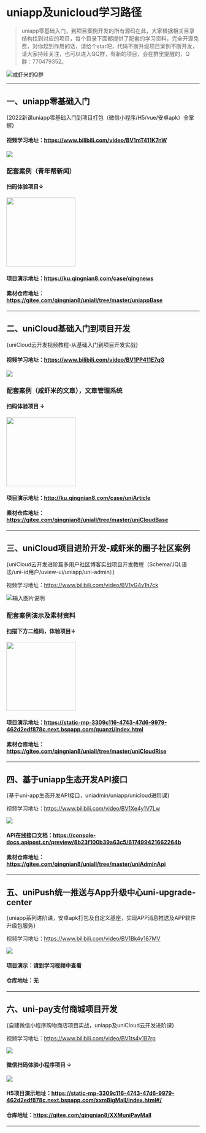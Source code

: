 # uniapp及unicloud学习路径

> uniapp零基础入门，到项目案例开发的所有源码在此，大家根据相关目录结构找到对应的项目，每个目录下面都提供了配套的学习资料，完全开源免费，对你起到作用的话，请给个star吧，代码不断升级项目案例不断开发，请大家持续关注，也可以进入QQ群，有新的项目，会在群里提醒的，Q群：770479352。

![咸虾米的Q群](https://vkceyugu.cdn.bspapp.com/VKCEYUGU-3309c116-4743-47d6-9979-462d2edf878c/0b7fa2fa-06ed-4aa5-bca7-b3f29157a58f.png)

------



## 一、uniapp零基础入门

{2022新课uniapp零基础入门到项目打包（微信小程序/H5/vue/安卓apk）全掌握}

#### 视频学习地址：https://www.bilibili.com/video/BV1mT411K7nW

![](https://vkceyugu.cdn.bspapp.com/VKCEYUGU-3309c116-4743-47d6-9979-462d2edf878c/b74295a6-872c-4321-a8c9-1fa8ba41add8.jpg)

### 配套案例（青年帮新闻）

#### 扫码体验项目↓

<img src="https://vkceyugu.cdn.bspapp.com/VKCEYUGU-3309c116-4743-47d6-9979-462d2edf878c/2624cc01-bd6c-470f-8c61-2d493bd56f21.png" style="width:180px"/>

#### 项目演示地址：https://ku.qingnian8.com/case/qingnews
#### 素材仓库地址：https://gitee.com/qingnian8/uniall/tree/master/uniappBase



------



## 二、uniCloud基础入门到项目开发

{uniCloud云开发视频教程-从基础入门到项目开发实战}

#### 视频学习地址：https://www.bilibili.com/video/BV1PP411E7qG

![](https://vkceyugu.cdn.bspapp.com/VKCEYUGU-3309c116-4743-47d6-9979-462d2edf878c/b422126b-d805-4a92-87f0-30624531cf53.jpg)

### 配套案例（咸虾米的文章），文章管理系统

#### 扫码体验项目 ↓

<img src="https://vkceyugu.cdn.bspapp.com/VKCEYUGU-3309c116-4743-47d6-9979-462d2edf878c/937eecff-35fc-4ce0-a931-d6e0347a5ab0.png"  style="width:180px"/>

#### 项目演示地址：http://ku.qingnian8.com/case/uniArticle

#### 素材仓库地址：https://gitee.com/qingnian8/uniall/tree/master/uniCloudBase



------


## 三、uniCloud项目进阶开发-咸虾米的圈子社区案例

{uniCloud云开发进阶篇多用户社区博客实战项目开发教程（Schema/JQL语法/uni-id用户/uview-ui/uniapp/uni-admin）}

视频学习地址：https://www.bilibili.com/video/BV1yG4y1h7ck

![输入图片说明](https://vkceyugu.cdn.bspapp.com/VKCEYUGU-3309c116-4743-47d6-9979-462d2edf878c/f98ed7db-dab8-4299-88cc-e8f76de4dac9.png)

### 配套案例演示及素材资料 

#### 扫描下方二维码，体验项目↓

<img src="https://vkceyugu.cdn.bspapp.com/VKCEYUGU-3309c116-4743-47d6-9979-462d2edf878c/721ac764-4f9c-45f9-9686-91214087c5b5.png"  style="width:180px"/>

#### 项目演示地址：https://static-mp-3309c116-4743-47d6-9979-462d2edf878c.next.bspapp.com/quanzi/index.html

#### 素材仓库地址：https://gitee.com/qingnian8/uniall/tree/master/uniCloudRise

------

## 四、基于uniapp生态开发API接口

{基于uni-app生态开发API接口，uniadmin/uniapp/unicloud进阶课}

视频学习地址：https://www.bilibili.com/video/BV1Xe4y1V7Lw

![](https://mp-3309c116-4743-47d6-9979-462d2edf878c.cdn.bspapp.com/cloudstorage/ccc0d02c-9aba-41c7-a197-1b198c0a5f4c.jpg)

#### API在线接口文档：https://console-docs.apipost.cn/preview/8b23f100b39a63c5/617499421662264b

#### 素材仓库地址：https://gitee.com/qingnian8/uniall/tree/master/uniAdminApi

------

## 五、uniPush统一推送与App升级中心uni-upgrade-center

{uniapp系列进阶课，安卓apk打包及自定义基座，实现APP消息推送及APP软件升级包服务}

视频学习地址：https://www.bilibili.com/video/BV1Bk4y187MV

![](https://mp-3309c116-4743-47d6-9979-462d2edf878c.cdn.bspapp.com/cloudstorage/f0b4903d-6ec0-4b23-aeec-690505f46eb7.jpg)

#### 项目演示：请到学习视频中查看

#### 仓库地址：无

------

## 六、uni-pay支付商城项目开发

{自建微信小程序购物商店项目实战，uniapp及uniCloud云开发进阶课}

视频学习地址：https://www.bilibili.com/video/BV1ts4y1B7rp

![](https://mp-3309c116-4743-47d6-9979-462d2edf878c.cdn.bspapp.com/cloudstorage/98730f92-8fb8-40a2-b9e9-896af4a0504e.jpg)

#### 微信扫码体验小程序项目 ↓
![](https://mp-3309c116-4743-47d6-9979-462d2edf878c.cdn.bspapp.com/xxmPath/xxm-mp-code.jpg)

#### H5项目演示地址：https://static-mp-3309c116-4743-47d6-9979-462d2edf878c.next.bspapp.com/xxmBigMall/index.html#/

#### 仓库地址：https://gitee.com/qingnian8/XXMuniPayMall

------

